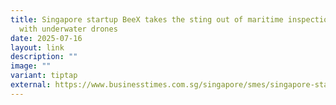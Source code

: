 ```yaml
---
title: Singapore startup BeeX takes the sting out of maritime inspection costs
  with underwater drones
date: 2025-07-16
layout: link
description: ""
image: ""
variant: tiptap
external: https://www.businesstimes.com.sg/singapore/smes/singapore-startup-beex-takes-sting-out-maritime-inspection-costs-underwater-drones
---
```

